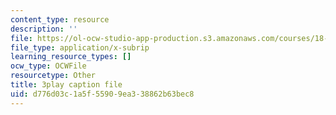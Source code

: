 ```yaml
---
content_type: resource
description: ''
file: https://ol-ocw-studio-app-production.s3.amazonaws.com/courses/18-065-matrix-methods-in-data-analysis-signal-processing-and-machine-learning-spring-2018/d776d03c1a5f55909ea338862b63bec8_sx00s7nYmRM.vtt
file_type: application/x-subrip
learning_resource_types: []
ocw_type: OCWFile
resourcetype: Other
title: 3play caption file
uid: d776d03c-1a5f-5590-9ea3-38862b63bec8
---
```

